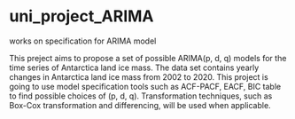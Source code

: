 # uni_project_ARIMA
works on specification for ARIMA model

This preject aims to propose a set of possible ARIMA(p, d, q) models for the time series of Antarctica land ice mass. 
The data set contains yearly changes in Antarctica land ice mass from 2002 to 2020. 
This project is going to use model specification tools such as ACF-PACF, EACF, BIC table to find possible choices of (p, d, q). 
Transformation techniques, such as Box-Cox transformation and differencing, will be used when applicable.
